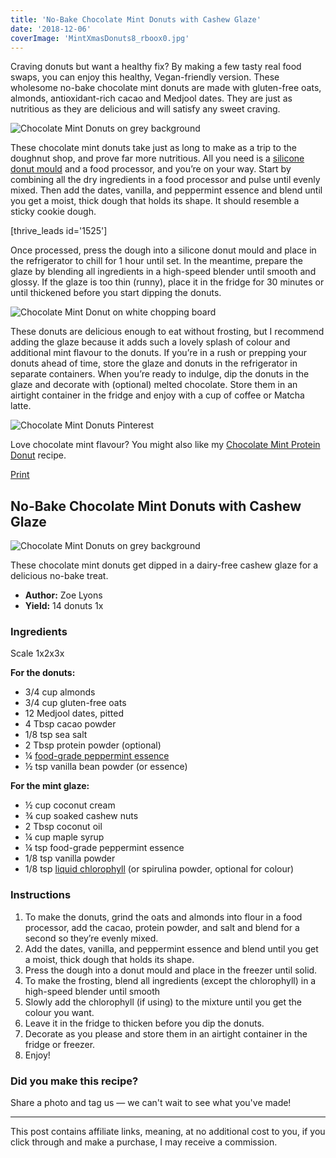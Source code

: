 ```yaml
---
title: 'No-Bake Chocolate Mint Donuts with Cashew Glaze'
date: '2018-12-06'
coverImage: 'MintXmasDonuts8_rboox0.jpg'
---
```


Craving donuts but want a healthy fix? By making a few tasty real food swaps, you can enjoy this healthy, Vegan-friendly version. These wholesome no-bake chocolate mint donuts are made with gluten-free oats, almonds, antioxidant-rich cacao and Medjool dates. They are just as nutritious as they are delicious and will satisfy any sweet craving.

![Chocolate Mint Donuts on grey background](images/MintXmasDonuts-1_xxr8tu.jpg)

These chocolate mint donuts take just as long to make as a trip to the doughnut shop, and prove far more nutritious. All you need is a [silicone donut mould](https://amzn.to/2Cxd09v) and a food processor, and you’re on your way. Start by combining all the dry ingredients in a food processor and pulse until evenly mixed. Then add the dates, vanilla, and peppermint essence and blend until you get a moist, thick dough that holds its shape. It should resemble a sticky cookie dough.

\[thrive_leads id='1525'\]

Once processed, press the dough into a silicone donut mould and place in the refrigerator to chill for 1 hour until set. In the meantime, prepare the glaze by blending all ingredients in a high-speed blender until smooth and glossy. If the glaze is too thin (runny), place it in the fridge for 30 minutes or until thickened before you start dipping the donuts.

![Chocolate Mint Donut on white chopping board](images/MintXmasDonuts-5_vqn5yq.jpg)



These donuts are delicious enough to eat without frosting, but I recommend adding the glaze because it adds such a lovely splash of colour and additional mint flavour to the donuts. If you’re in a rush or prepping your donuts ahead of time, store the glaze and donuts in the refrigerator in separate containers. When you’re ready to indulge, dip the donuts in the glaze and decorate with (optional) melted chocolate. Store them in an airtight container in the fridge and enjoy with a cup of coffee or Matcha latte.

![Chocolate Mint Donuts Pinterest](images/Chocolate-Mint-Donuts_fpgomv.jpg)

Love chocolate mint flavour? You might also like my [Chocolate Mint Protein Donut](https://www.wildblend.co/chocolate-mint-protein-donuts/) recipe.

[Print](http://localhost:10003/chocolate-mint-donuts/print/2311/)

## No-Bake Chocolate Mint Donuts with Cashew Glaze

![Chocolate Mint Donuts on grey background](images/MintXmasDonuts-1_xxr8tu-150x150.jpg)

These chocolate mint donuts get dipped in a dairy-free cashew glaze for a delicious no-bake treat.

- **Author:** Zoe Lyons
- **Yield:** 14 donuts 1x

### Ingredients

Scale 1x2x3x

**For the donuts:**

- 3/4 cup almonds
- 3/4 cup gluten-free oats
- 12 Medjool dates, pitted
- 4 Tbsp cacao powder
- 1/8 tsp sea salt
- 2 Tbsp protein powder (optional)
- ¼ [food-grade peppermint essence](https://amzn.to/2RBNFFP)
- ½ tsp vanilla bean powder (or essence)

**For the mint glaze:**

- ½ cup coconut cream
- ¾ cup soaked cashew nuts
- 2 Tbsp coconut oil
- ¼ cup maple syrup
- ¼ tsp food-grade peppermint essence
- 1/8 tsp vanilla powder
- 1/8 tsp [liquid chlorophyll](https://amzn.to/2Rz5iWZ) (or spirulina powder, optional for colour)

### Instructions

1. To make the donuts, grind the oats and almonds into flour in a food processor, add the cacao, protein powder, and salt and blend for a second so they’re evenly mixed.
2. Add the dates, vanilla, and peppermint essence and blend until you get a moist, thick dough that holds its shape.
3. Press the dough into a donut mould and place in the freezer until solid.
4. To make the frosting, blend all ingredients (except the chlorophyll) in a high-speed blender until smooth
5. Slowly add the chlorophyll (if using) to the mixture until you get the colour you want.
6. Leave it in the fridge to thicken before you dip the donuts.
7. Decorate as you please and store them in an airtight container in the fridge or freezer.
8. Enjoy!

### Did you make this recipe?

Share a photo and tag us — we can't wait to see what you've made!

<script type="text/javascript">(function(){ var buttonClass = 'tasty-recipes-scale-button', buttonActiveClass = 'tasty-recipes-scale-button-active', buttons = document.querySelectorAll('.tasty-recipes-scale-button'); if ( ! buttons ) { return; } /* frac.js (C) 2012-present SheetJS -- http://sheetjs.com */ /* bothEquals() avoids use of &&, which gets prettified by WordPress. */ var bothEquals = function( d1, d2, D ) { var ret = 0; if (d1<=D) { ret++; } if (d2<=D) { ret++; } return ret === 2; }; var frac=function frac(x,D,mixed){var n1=Math.floor(x),d1=1;var n2=n1+1,d2=1;if(x!==n1)while(bothEquals(d1,d2,D)){var m=(n1+n2)/(d1+d2);if(x===m){if(d1+d2<=D){d1+=d2;n1+=n2;d2=D+1}else if(d1>d2)d2=D+1;else d1=D+1;break}else if(x<m){n2=n1+n2;d2=d1+d2}else{n1=n1+n2;d1=d1+d2}}if(d1>D){d1=d2;n1=n2}if(!mixed)return[0,n1,d1];var q=Math.floor(n1/d1);return[q,n1-q*d1,d1]};frac.cont=function cont(x,D,mixed){var sgn=x<0?-1:1;var B=x*sgn;var P_2=0,P_1=1,P=0;var Q_2=1,Q_1=0,Q=0;var A=Math.floor(B);while(Q_1<D){A=Math.floor(B);P=A*P_1+P_2;Q=A*Q_1+Q_2;if(B-A<5e-8)break;B=1/(B-A);P_2=P_1;P_1=P;Q_2=Q_1;Q_1=Q}if(Q>D){if(Q_1>D){Q=Q_2;P=P_2}else{Q=Q_1;P=P_1}}if(!mixed)return[0,sgn*P,Q];var q=Math.floor(sgn*P/Q);return[q,sgn*P-q*Q,Q]}; buttons.forEach(function(button){ button.addEventListener('click', function(event){ event.preventDefault(); var recipe = event.target.closest('.tasty-recipes'); if ( ! recipe ) { return; } var otherButtons = recipe.querySelectorAll('.' + buttonClass); otherButtons.forEach(function(bt){ bt.classList.remove(buttonActiveClass); }); button.classList.add(buttonActiveClass); <div></div> /* Scales all scalable amounts. */ var scalables = recipe.querySelectorAll('span[data-amount]'); var buttonAmount = parseFloat( button.dataset.amount ); scalables.forEach(function(scalable){ var amount = parseFloat( scalable.dataset.amount ) * buttonAmount; if ( parseFloat( amount ) !== parseInt( amount ) ) { var amountArray = frac.cont( amount, 9, true ); var newAmount = ''; if ( amountArray[1] !== 0 ) { newAmount = amountArray[1] + '/' + amountArray[2]; } if ( newAmount ) { newAmount = ' ' + newAmount; } if ( amountArray[0] ) { newAmount = amountArray[0] + newAmount; } amount = newAmount; } if ( typeof scalable.dataset.unit !== 'undefined' ) { amount += ' ' + scalable.dataset.unit; } scalable.innerText = amount; }); /* Appends " (x2)" indicator. */ var nonNumerics = recipe.querySelectorAll('[data-has-non-numeric-amount]'); nonNumerics.forEach(function(nonNumeric){ var indicator = nonNumeric.querySelector('span[data-non-numeric-label]'); if ( indicator ) { nonNumeric.removeChild(indicator); } if ( 1 !== buttonAmount ) { var indicator = document.createElement('span'); indicator.setAttribute('data-non-numeric-label', true); var text = document.createTextNode(' (x' + buttonAmount + ')'); indicator.appendChild(text); nonNumeric.appendChild(indicator); } }); }); }); }()); <div></div></script>

---

This post contains affiliate links, meaning, at no additional cost to you, if you click through and make a purchase, I may receive a commission.
